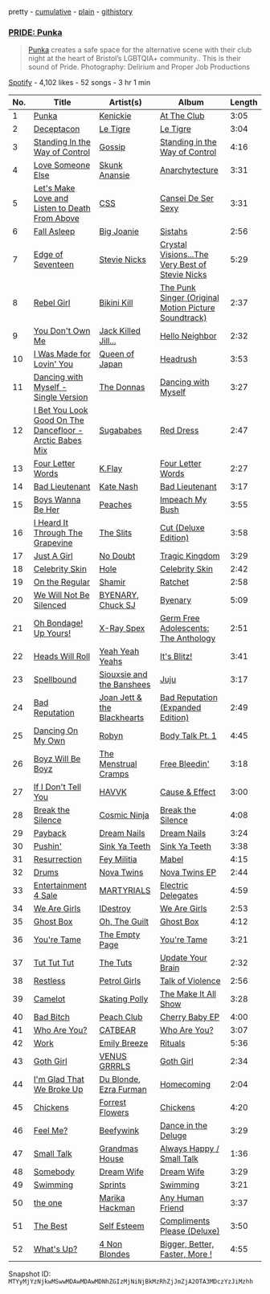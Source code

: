 pretty - [cumulative](/playlists/cumulative/37i9dQZF1DXdePw2uBvpYa.md) - [plain](/playlists/plain/37i9dQZF1DXdePw2uBvpYa) - [githistory](https://github.githistory.xyz/mackorone/spotify-playlist-archive/blob/main/playlists/plain/37i9dQZF1DXdePw2uBvpYa)

### [PRIDE: Punka](https://open.spotify.com/playlist/37i9dQZF1DXdePw2uBvpYa)

> <a href="https://linktr.ee/PunkaBristol">Punka</a> creates a safe space for the alternative scene with their club night at the heart of Bristol’s LGBTQIA+ community.\. This is their sound of Pride\. Photography: Delirium and Proper Job Productions

[Spotify](https://open.spotify.com/user/spotify) - 4,102 likes - 52 songs - 3 hr 1 min

| No. | Title | Artist(s) | Album | Length |
|---|---|---|---|---|
| 1 | [Punka](https://open.spotify.com/track/2yTErvmzXrS0epevB7v25Q) | [Kenickie](https://open.spotify.com/artist/6yG0k5r13th34248rCB8Bz) | [At The Club](https://open.spotify.com/album/4VrMUdqrKKlydpoIvJbaB6) | 3:05 |
| 2 | [Deceptacon](https://open.spotify.com/track/5773KSWFzg9kCc8yazjbSt) | [Le Tigre](https://open.spotify.com/artist/2n6FviARgtjjimZXu18uRM) | [Le Tigre](https://open.spotify.com/album/0dSSZGzoukzrFBnG07J45i) | 3:04 |
| 3 | [Standing In the Way of Control](https://open.spotify.com/track/0hd4rC19ldUBmabhSHxiwS) | [Gossip](https://open.spotify.com/artist/3sFTupo9UGgrujjN21BjwR) | [Standing in the Way of Control](https://open.spotify.com/album/7kT3bu386sQNmb8C6GS1Dr) | 4:16 |
| 4 | [Love Someone Else](https://open.spotify.com/track/5v40kyxnNxfk3NZ4myxsyI) | [Skunk Anansie](https://open.spotify.com/artist/5HlXA01kcjssYDT7EoqUJF) | [Anarchytecture](https://open.spotify.com/album/2QXfiilYaHKvKk1Lqj3T97) | 3:31 |
| 5 | [Let's Make Love and Listen to Death From Above](https://open.spotify.com/track/1Jd9W7k8DTnBSovDSxK77n) | [CSS](https://open.spotify.com/artist/2K13AVg3bFpHSxDM1vJ0qA) | [Cansei De Ser Sexy](https://open.spotify.com/album/4hE0UliYSCQiItKmKRDBaD) | 3:31 |
| 6 | [Fall Asleep](https://open.spotify.com/track/0PZQWlZ4A8CSD1f9P9xoTx) | [Big Joanie](https://open.spotify.com/artist/39cxr26gqrCiUgIkz4lA8j) | [Sistahs](https://open.spotify.com/album/7pToEE1w4P0UAMqhaPxoQr) | 2:56 |
| 7 | [Edge of Seventeen](https://open.spotify.com/track/2id8E4WvczfKHB4LHI7Np3) | [Stevie Nicks](https://open.spotify.com/artist/7crPfGd2k81ekOoSqQKWWz) | [Crystal Visions...The Very Best of Stevie Nicks](https://open.spotify.com/album/7q0dYnAjmqZBJLhMBre8aL) | 5:29 |
| 8 | [Rebel Girl](https://open.spotify.com/track/0XyjtybwqSdqMAFfBEkmZf) | [Bikini Kill](https://open.spotify.com/artist/0gvHPdYxlU94W7V5MSIlFe) | [The Punk Singer \(Original Motion Picture Soundtrack\)](https://open.spotify.com/album/7DoTlKAupC8rNAdb0tNmZ2) | 2:37 |
| 9 | [You Don't Own Me](https://open.spotify.com/track/4WQQca1mSDCLsBKdxV3sjh) | [Jack Killed Jill...](https://open.spotify.com/artist/0xJn4cHxwGEdg0bVjeb0Gj) | [Hello Neighbor](https://open.spotify.com/album/0Ycvf8skLYb73LQdZph9jb) | 2:32 |
| 10 | [I Was Made for Lovin' You](https://open.spotify.com/track/0m0yp4DfZG8HI80byBbv3n) | [Queen of Japan](https://open.spotify.com/artist/1KgOUOeP1C4B0neabVHAwv) | [Headrush](https://open.spotify.com/album/0Tzw30NIDBVdrMjXmWl4EC) | 3:53 |
| 11 | [Dancing with Myself \- Single Version](https://open.spotify.com/track/5ABwsrPHOZJTwYzOdd7huO) | [The Donnas](https://open.spotify.com/artist/2c0qomdZabcCyqTZ5M9msd) | [Dancing with Myself](https://open.spotify.com/album/2YAvjBR8meBp1k5CpaTINc) | 3:27 |
| 12 | [I Bet You Look Good On The Dancefloor \- Arctic Babes Mix](https://open.spotify.com/track/64KpCQaeG2yGMkT3OFjfdY) | [Sugababes](https://open.spotify.com/artist/7rZNSLWMjTbwdLNskFbzFf) | [Red Dress](https://open.spotify.com/album/3fu794gu0wGWPeU1Ls3Niq) | 2:47 |
| 13 | [Four Letter Words](https://open.spotify.com/track/0F7plvzEr2eu5aHZwW3uE7) | [K.Flay](https://open.spotify.com/artist/0pCNk4D3E2xtszsm6hMsWr) | [Four Letter Words](https://open.spotify.com/album/3cezfDIOGBVAtXaEuG2L2n) | 2:27 |
| 14 | [Bad Lieutenant](https://open.spotify.com/track/5OtJV84lmbqSfrE8VBLFBy) | [Kate Nash](https://open.spotify.com/artist/5vBKu1igxFo6g1sHADkIdg) | [Bad Lieutenant](https://open.spotify.com/album/03XbxOVj2wfUVZrccBgPBB) | 3:17 |
| 15 | [Boys Wanna Be Her](https://open.spotify.com/track/06IZo6f9idHrryBnFoyoHd) | [Peaches](https://open.spotify.com/artist/1gkSl4XpHIHI4I1WQbfXOE) | [Impeach My Bush](https://open.spotify.com/album/5CSak2h5F36n6QieudTObv) | 3:55 |
| 16 | [I Heard It Through The Grapevine](https://open.spotify.com/track/2tlQN0gUJz6tW7bPunEaid) | [The Slits](https://open.spotify.com/artist/5O0RrEgz4NLCPLrDZiPggz) | [Cut \(Deluxe Edition\)](https://open.spotify.com/album/6ppPT0aXOtsAlG1QQVB9E0) | 3:58 |
| 17 | [Just A Girl](https://open.spotify.com/track/5lWRaa0fBxDE5yU91npPq7) | [No Doubt](https://open.spotify.com/artist/0cQbJU1aAzvbEmTuljWLlF) | [Tragic Kingdom](https://open.spotify.com/album/3VekjWskUut57hx6W9wqL8) | 3:29 |
| 18 | [Celebrity Skin](https://open.spotify.com/track/2V4Bc2I962j7acQj1N0PiQ) | [Hole](https://open.spotify.com/artist/5SHQUMAmEK5KmuSb0aDvsn) | [Celebrity Skin](https://open.spotify.com/album/2KE8WCHtD8qnAxXeIzNEId) | 2:42 |
| 19 | [On the Regular](https://open.spotify.com/track/4WxjTdY9p5TTx9qB21k1IX) | [Shamir](https://open.spotify.com/artist/7JgXEHI1oEiQICAMeCsKTj) | [Ratchet](https://open.spotify.com/album/7wbl4fcf6oTL1BfKrx2pCC) | 2:58 |
| 20 | [We Will Not Be Silenced](https://open.spotify.com/track/11SbBTZqnJdXMXNEVzR1ZU) | [BYENARY](https://open.spotify.com/artist/71oNWBlOliaNGbOIEsd8gj), [Chuck SJ](https://open.spotify.com/artist/6dR1uTMK72X8Nn1ElKaWyh) | [Byenary](https://open.spotify.com/album/43rIalSUK09aueuDllsari) | 5:09 |
| 21 | [Oh Bondage! Up Yours!](https://open.spotify.com/track/7weMJXfu8leOPWd4COj2Qp) | [X\-Ray Spex](https://open.spotify.com/artist/5BgWMOdEUJYdUBH3WXfMWt) | [Germ Free Adolescents: The Anthology](https://open.spotify.com/album/0eafkMUkZUVKr02M9F4te9) | 2:51 |
| 22 | [Heads Will Roll](https://open.spotify.com/track/4WiIscpBgQFm5qIyjoH7M4) | [Yeah Yeah Yeahs](https://open.spotify.com/artist/3TNt4aUIxgfy9aoaft5Jj2) | [It's Blitz!](https://open.spotify.com/album/4dBMwYZJ84lj8HRTdL8Toj) | 3:41 |
| 23 | [Spellbound](https://open.spotify.com/track/5Ng6UbryNd3eds2zQk9MUf) | [Siouxsie and the Banshees](https://open.spotify.com/artist/1n65zfwYIj5kKEtNgxUlWb) | [Juju](https://open.spotify.com/album/5OEum65e1HMGX51Ifu51Wb) | 3:17 |
| 24 | [Bad Reputation](https://open.spotify.com/track/7pu8AhGUxHZSCWTkQ2eb5M) | [Joan Jett & the Blackhearts](https://open.spotify.com/artist/1Fmb52lZ6Jv7FMWXXTPO3K) | [Bad Reputation \(Expanded Edition\)](https://open.spotify.com/album/1gB28ytYFQElaXngAfeYep) | 2:49 |
| 25 | [Dancing On My Own](https://open.spotify.com/track/3Rc2ajBMInxeNGVkMPC92Y) | [Robyn](https://open.spotify.com/artist/6UE7nl9mha6s8z0wFQFIZ2) | [Body Talk Pt\. 1](https://open.spotify.com/album/4ektWErsV6EIxW0jBWq1Jn) | 4:45 |
| 26 | [Boyz Will Be Boyz](https://open.spotify.com/track/4OQ5Ts4dShOK2jWNnvIol0) | [The Menstrual Cramps](https://open.spotify.com/artist/5ZV8lDOPUCh9tzkSQBVarI) | [Free Bleedin'](https://open.spotify.com/album/20EOnbktQbZbkxOJGrqLmA) | 3:18 |
| 27 | [If I Don't Tell You](https://open.spotify.com/track/609lPDan9hpZ6MwAWktQ7P) | [HAVVK](https://open.spotify.com/artist/0up20da9ITwCzq8Qv9JTCB) | [Cause & Effect](https://open.spotify.com/album/50VoEgI4OSAipVLMWb5ZgI) | 3:00 |
| 28 | [Break the Silence](https://open.spotify.com/track/4UpXpUBBpmG3PMZqA1sC6K) | [Cosmic Ninja](https://open.spotify.com/artist/0ryAONck63otPuVOjfeAJu) | [Break the Silence](https://open.spotify.com/album/15tAWPIhlhxGT1IDc0ha2k) | 4:08 |
| 29 | [Payback](https://open.spotify.com/track/4dr4fIdDQNhUWmlGpr3Tyr) | [Dream Nails](https://open.spotify.com/artist/49xQzRRO1vI3fmCdbPTwBB) | [Dream Nails](https://open.spotify.com/album/0V68qsHQh9pancGCrfcxev) | 3:24 |
| 30 | [Pushin'](https://open.spotify.com/track/1iUgUziUH4KwAVtxxICzZV) | [Sink Ya Teeth](https://open.spotify.com/artist/0aq2fCpDaNe60p3ketTtoh) | [Sink Ya Teeth](https://open.spotify.com/album/5re03NF2bCRxx92ghyCv2a) | 3:38 |
| 31 | [Resurrection](https://open.spotify.com/track/1AZWLziLGgegCnfaMjIthY) | [Fey Militia](https://open.spotify.com/artist/5NxxFAgCESXZFB6c85VNHD) | [Mabel](https://open.spotify.com/album/7GGqscQe21RIHWXKDOkyXB) | 4:15 |
| 32 | [Drums](https://open.spotify.com/track/3kuzQUrNBLcd9FBMEB4iCK) | [Nova Twins](https://open.spotify.com/artist/7I95CM75shzCjHuTzrepjM) | [Nova Twins EP](https://open.spotify.com/album/7nK1JsD5skKBPk7MgUrW78) | 2:44 |
| 33 | [Entertainment 4 Sale](https://open.spotify.com/track/2KRd7MYrm6tU6B28YVr5uv) | [MARTYRIALS](https://open.spotify.com/artist/14SQF38mdDQ80AaAKMQqFz) | [Electric Delegates](https://open.spotify.com/album/2zZ0lqvJPTE0K5gSJAhomN) | 4:59 |
| 34 | [We Are Girls](https://open.spotify.com/track/4OVxXWDWbk0gZGOV4lzD0O) | [IDestroy](https://open.spotify.com/artist/5m2DSPGIv5M0WZmeeVskFF) | [We Are Girls](https://open.spotify.com/album/1K9yAJIOcVuLdmq7wcBjvE) | 2:53 |
| 35 | [Ghost Box](https://open.spotify.com/track/1jFBqKJWI9qT1EqGUwJ6ay) | [Oh, The Guilt](https://open.spotify.com/artist/1tOdjzrPSoE5mnzyPbreon) | [Ghost Box](https://open.spotify.com/album/7waMJqJpxh6Qri4HtNJvvL) | 4:12 |
| 36 | [You're Tame](https://open.spotify.com/track/0O7Risj0eRgPnAeodE0NWn) | [The Empty Page](https://open.spotify.com/artist/1qWwVAQahrqNPgG8pEkcwM) | [You're Tame](https://open.spotify.com/album/6RE1Rllry4El28JiHNjj7o) | 3:21 |
| 37 | [Tut Tut Tut](https://open.spotify.com/track/2lk8vM2rXb8eDGinOyW15p) | [The Tuts](https://open.spotify.com/artist/034JSYadRJsXRgY61c7HSq) | [Update Your Brain](https://open.spotify.com/album/4yZJcVLLLqowccHbHg59ZD) | 2:32 |
| 38 | [Restless](https://open.spotify.com/track/42nZ7x8gIGOk8sPyDLTcdP) | [Petrol Girls](https://open.spotify.com/artist/7dEx5Gii91YpvTOzrrvx5L) | [Talk of Violence](https://open.spotify.com/album/64bdsls9U5ZGarwEkCbVfl) | 2:56 |
| 39 | [Camelot](https://open.spotify.com/track/20c0ddoDmkoYwglFFKDJgh) | [Skating Polly](https://open.spotify.com/artist/1ST6hERy8rGdwUaNAZxfG9) | [The Make It All Show](https://open.spotify.com/album/0PaV2cQZJLbjYjnZRoYq2f) | 3:28 |
| 40 | [Bad Bitch](https://open.spotify.com/track/0GvgMLQN98WOVkkN6iuSQF) | [Peach Club](https://open.spotify.com/artist/0iqaZVmBEEmjk5FcoEOPVv) | [Cherry Baby EP](https://open.spotify.com/album/38IosoVjY7oVRh7AYtlPpA) | 4:00 |
| 41 | [Who Are You?](https://open.spotify.com/track/5w5XQZVRCgSAQqhy4TK4FH) | [CATBEAR](https://open.spotify.com/artist/2VcMAUD65hHSitLhcbyjIS) | [Who Are You?](https://open.spotify.com/album/5dGJuwklJhKw8tua4pah3O) | 3:07 |
| 42 | [Work](https://open.spotify.com/track/7bNmkqAW6TbyVaWhOB01ws) | [Emily Breeze](https://open.spotify.com/artist/581WwGSO6sWHN0RLc9EBqr) | [Rituals](https://open.spotify.com/album/160kR6odSYYxQJdrg8D7xD) | 5:36 |
| 43 | [Goth Girl](https://open.spotify.com/track/6Hls9RwOCumrOU92veAeLv) | [VENUS GRRRLS](https://open.spotify.com/artist/3ZmtxfuEtTsKgKEiM42jQ9) | [Goth Girl](https://open.spotify.com/album/3ciwyqmDLBZoPmMvs1YKJH) | 2:34 |
| 44 | [I'm Glad That We Broke Up](https://open.spotify.com/track/65L4dy4ggpB1z9jmr1zJQr) | [Du Blonde](https://open.spotify.com/artist/46MOKAqmDsUILZl3iXyPmw), [Ezra Furman](https://open.spotify.com/artist/1uR7zoLrSRI8bSL43OZ0GY) | [Homecoming](https://open.spotify.com/album/2go7Gd1Hg25m1qDqmgtOf8) | 2:04 |
| 45 | [Chickens](https://open.spotify.com/track/5hnktvtMR96jGKA54FEi7U) | [Forrest Flowers](https://open.spotify.com/artist/6dpJaK0AIrYLSHi4UFeeA8) | [Chickens](https://open.spotify.com/album/1aDGrlOO5aCxtArveJH8fI) | 4:20 |
| 46 | [Feel Me?](https://open.spotify.com/track/1tK0yRqjlCvEJ46vouBg87) | [Beefywink](https://open.spotify.com/artist/1wpwwyRDliuWyKf7IEohjC) | [Dance in the Deluge](https://open.spotify.com/album/0nOkXiotfFqGlESwEofd2w) | 3:29 |
| 47 | [Small Talk](https://open.spotify.com/track/6Db9WubNRyJv86SWwTcJEm) | [Grandmas House](https://open.spotify.com/artist/6BFppN7DZ1DR7zFyNTj7Nv) | [Always Happy / Small Talk](https://open.spotify.com/album/6mvGFwAuFiclGLZOckvKTk) | 1:36 |
| 48 | [Somebody](https://open.spotify.com/track/4ygF0U1GZSmrvVnoKhBRur) | [Dream Wife](https://open.spotify.com/artist/2DaP4uXwKOXAaD77XokW9a) | [Dream Wife](https://open.spotify.com/album/0fFlloNPNem2XOi4AeU5ty) | 3:29 |
| 49 | [Swimming](https://open.spotify.com/track/4WxxNEMDFe5wm1VVI0MqTJ) | [Sprints](https://open.spotify.com/artist/27nD8P491xX8UzG3j01eIY) | [Swimming](https://open.spotify.com/album/6DSj1MDSdglIUOlo8RrZ5c) | 3:21 |
| 50 | [the one](https://open.spotify.com/track/0c7IjvXMGszP0tlHpcc8p8) | [Marika Hackman](https://open.spotify.com/artist/5DGJC3n9DS0Y9eY5ul9y0O) | [Any Human Friend](https://open.spotify.com/album/7bv80mLhewTyKFyHlUBYev) | 3:37 |
| 51 | [The Best](https://open.spotify.com/track/6fekGHLJPWZQZQhPJgcJfl) | [Self Esteem](https://open.spotify.com/artist/3K9muOlJVKLgH4SIwwZiDe) | [Compliments Please \(Deluxe\)](https://open.spotify.com/album/1HkSxzhUUhZBEhgLSYenex) | 3:50 |
| 52 | [What's Up?](https://open.spotify.com/track/0jWgAnTrNZmOGmqgvHhZEm) | [4 Non Blondes](https://open.spotify.com/artist/0Je74SitssvJg1w4Ra2EK7) | [Bigger, Better, Faster, More !](https://open.spotify.com/album/2P8M5eo4zWFD0JJtH4D0iA) | 4:55 |

Snapshot ID: `MTYyMjYzNjkwMSwwMDAwMDAwMDNhZGIzMjNiNjBkMzRhZjJmZjA2OTA3MDczYzJiMzhh`

